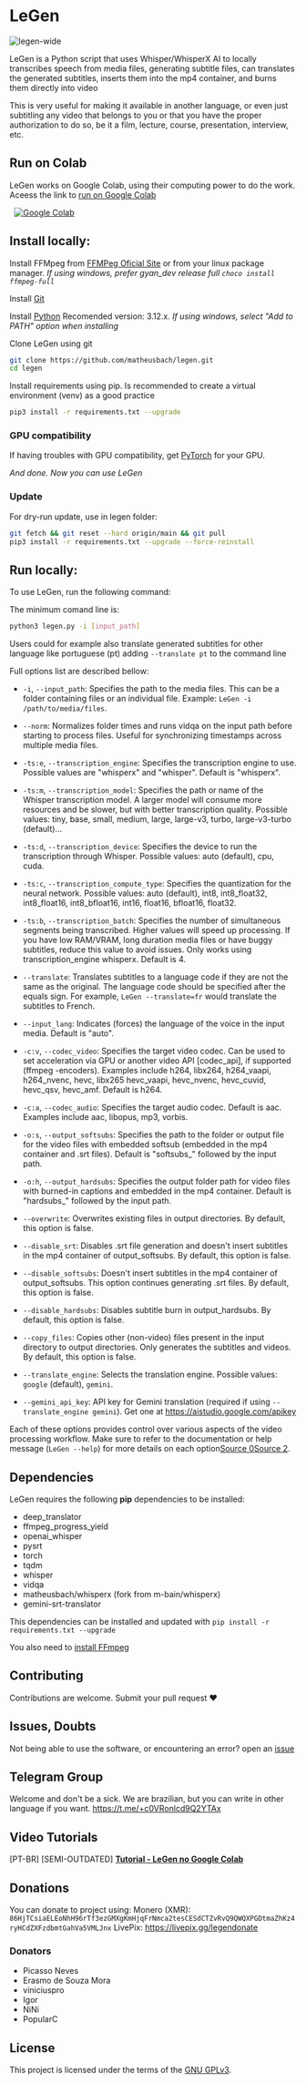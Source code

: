 # LeGen

![legen-wide](https://github.com/matheusbach/legen/assets/35426162/05a7acd2-52d5-43e0-8f31-7da7d6aa7c3c)


LeGen is a Python script that uses Whisper/WhisperX AI to locally transcribes speech from media files, generating subtitle files, can translates the generated subtitles, inserts them into the mp4 container, and burns them directly into video

This is very useful for making it available in another language, or even just subtitling any video that belongs to you or that you have the proper authorization to do so, be it a film, lecture, course, presentation, interview, etc.

## Run on Colab

LeGen works on Google Colab, using their computing power to do the work. Aceess the link to [run on Google Colab](https://colab.research.google.com/github/matheusbach/legen/blob/main/legen.ipynb)

 <a href='https://colab.research.google.com/github/matheusbach/legen/blob/main/legen.ipynb' style='padding-left: 0.5rem;'><img src='https://colab.research.google.com/assets/colab-badge.svg' alt='Google Colab'></a>

## Install locally:

Install FFMpeg from [FFMPeg Oficial Site](https://ffmpeg.org/download.html) or from your linux package manager. _If using windows, prefer gyan_dev release full `choco install ffmpeg-full`_

Install [Git](https://git-scm.com/book/en/v2/Getting-Started-Installing-Git)

Install [Python](https://www.python.org/downloads/) Recomended version: 3.12.x. _If using windows, select "Add to PATH" option when installing_

Clone LeGen using git
```sh
git clone https://github.com/matheusbach/legen.git
cd legen
```

Install requirements using pip. Is recommended to create a virtual environment (venv) as a good practice
```sh
pip3 install -r requirements.txt --upgrade
```

### GPU compatibility

If having troubles with GPU compatibility, get [PyTorch](https://pytorch.org/get-started/locally/) for your GPU.

_And done. Now you can use LeGen_

### Update

For dry-run update, use in legen folder:
```sh
git fetch && git reset --hard origin/main && git pull
pip3 install -r requirements.txt --upgrade --force-reinstall
```

## Run locally:

To use LeGen, run the following command:

The minimum comand line is:

```sh
python3 legen.py -i [input_path]
```

Users could for example also translate generated subtitles for other language like portuguese (pt) adding `--translate pt` to the command line


Full options list are described bellow:

- `-i`, `--input_path`: Specifies the path to the media files. This can be a folder containing files or an individual file. Example: `LeGen -i /path/to/media/files`.

- `--norm`: Normalizes folder times and runs vidqa on the input path before starting to process files. Useful for synchronizing timestamps across multiple media files.

- `-ts:e`, `--transcription_engine`: Specifies the transcription engine to use. Possible values are "whisperx" and "whisper". Default is "whisperx".

- `-ts:m`, `--transcription_model`: Specifies the path or name of the Whisper transcription model. A larger model will consume more resources and be slower, but with better transcription quality. Possible values: tiny, base, small, medium, large, large-v3, turbo, large-v3-turbo (default)...

- `-ts:d`, `--transcription_device`: Specifies the device to run the transcription through Whisper. Possible values: auto (default), cpu, cuda.

- `-ts:c`, `--transcription_compute_type`: Specifies the quantization for the neural network. Possible values: auto (default), int8, int8_float32, int8_float16, int8_bfloat16, int16, float16, bfloat16, float32.

- `-ts:b`, `--transcription_batch`: Specifies the number of simultaneous segments being transcribed. Higher values will speed up processing. If you have low RAM/VRAM, long duration media files or have buggy subtitles, reduce this value to avoid issues. Only works using transcription_engine whisperx. Default is 4.

- `--translate`: Translates subtitles to a language code if they are not the same as the original. The language code should be specified after the equals sign. For example, `LeGen --translate=fr` would translate the subtitles to French.

- `--input_lang`: Indicates (forces) the language of the voice in the input media. Default is "auto".

- `-c:v`, `--codec_video`: Specifies the target video codec. Can be used to set acceleration via GPU or another video API [codec_api], if supported (ffmpeg -encoders). Examples include h264, libx264, h264_vaapi, h264_nvenc, hevc, libx265 hevc_vaapi, hevc_nvenc, hevc_cuvid, hevc_qsv, hevc_amf. Default is h264.

- `-c:a`, `--codec_audio`: Specifies the target audio codec. Default is aac. Examples include aac, libopus, mp3, vorbis.

- `-o:s`, `--output_softsubs`: Specifies the path to the folder or output file for the video files with embedded softsub (embedded in the mp4 container and .srt files). Default is "softsubs_" followed by the input path.

- `-o:h`, `--output_hardsubs`: Specifies the output folder path for video files with burned-in captions and embedded in the mp4 container. Default is "hardsubs_" followed by the input path.

- `--overwrite`: Overwrites existing files in output directories. By default, this option is false.

- `--disable_srt`: Disables .srt file generation and doesn't insert subtitles in the mp4 container of output_softsubs. By default, this option is false.

- `--disable_softsubs`: Doesn't insert subtitles in the mp4 container of output_softsubs. This option continues generating .srt files. By default, this option is false.

- `--disable_hardsubs`: Disables subtitle burn in output_hardsubs. By default, this option is false.

- `--copy_files`: Copies other (non-video) files present in the input directory to output directories. Only generates the subtitles and videos. By default, this option is false.

- `--translate_engine`: Selects the translation engine. Possible values: `google` (default), `gemini`.
- `--gemini_api_key`: API key for Gemini translation (required if using `--translate_engine gemini`). Get one at https://aistudio.google.com/apikey

Each of these options provides control over various aspects of the video processing workflow. Make sure to refer to the documentation or help message (`LeGen --help`) for more details on each option[Source 0](https://docs.python.org/3/library/argparse.html)[Source 2](https://realpython.com/command-line-interfaces-python-argparse/).

## Dependencies

LeGen requires the following **pip** dependencies to be installed:
- deep_translator
- ffmpeg_progress_yield
- openai_whisper
- pysrt
- torch
- tqdm
- whisper
- vidqa
- matheusbach/whisperx (fork from m-bain/whisperx)
- gemini-srt-translator

This dependencies can be installed and updated with ```pip install -r requirements.txt --upgrade```

You also need to [install FFmpeg](https://ffmpeg.org/download.html)

## Contributing

Contributions are welcome. Submit your pull request ❤️

## Issues, Doubts

Not being able to use the software, or encountering an error? open an [issue](https://github.com/matheusbach/legen/issues/new)

## Telegram Group

Welcome and don't be a sick. We are brazilian, but you can write in other language if you want. https://t.me/+c0VRonlcd9Q2YTAx

## Video Tutorials

[PT-BR] [SEMI-OUTDATED] [**Tutorial - LeGen no Google Colab**](https://odysee.com/@legen_software:d/legen_no_colab:0)

## Donations

You can donate to project using:
Monero (XMR): ```86HjTCsiaELEoNhH96rTf3ezGMXgKmHjqFrNmca2tesCESdCTZvRvQ9QWQXPGDtmaZhKz4ryHCdZXFzdbmtGahVa5VMLJnx```
LivePix: https://livepix.gg/legendonate

### Donators
- Picasso Neves
- Erasmo de Souza Mora
- viniciuspro
- Igor
- NiNi
- PopularC


## License

This project is licensed under the terms of the [GNU GPLv3](https://choosealicense.com/licenses/gpl-3.0/).
